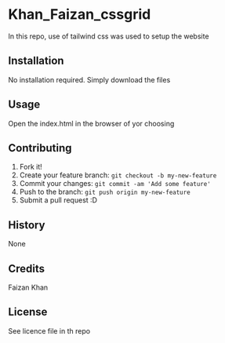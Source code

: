 # Khan_Faizan_cssgrid
In this repo, use of tailwind css was used to setup the website

## Installation
No installation required. Simply download the files

## Usage
Open the index.html in the browser of yor choosing

## Contributing
1. Fork it!
2. Create your feature branch: `git checkout -b my-new-feature`
3. Commit your changes: `git commit -am 'Add some feature'`
4. Push to the branch: `git push origin my-new-feature`
5. Submit a pull request :D

## History
None

## Credits
Faizan Khan

## License
See licence file in th repo